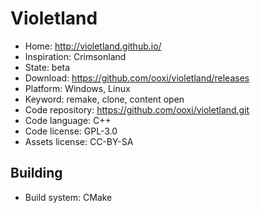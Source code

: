# Violetland

- Home: http://violetland.github.io/
- Inspiration: Crimsonland
- State: beta
- Download: https://github.com/ooxi/violetland/releases
- Platform: Windows, Linux
- Keyword: remake, clone, content open
- Code repository: https://github.com/ooxi/violetland.git
- Code language: C++
- Code license: GPL-3.0
- Assets license: CC-BY-SA

## Building

- Build system: CMake
